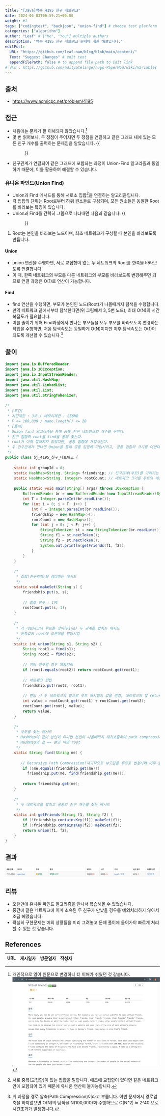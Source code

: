 ```yaml
---
title: "[Java]백준 4195 친구 네트워크"
date: 2024-06-03T06:59:21+09:00
weight: #1
tags: ["codingtest", "backjoon", "union-find"] # choose test platform
categories: ["algorithm"]
author: "Leaf" # ["Me", "You"] multiple authors
description: "백준 4195 친구 네트워크 문제에 대한 해설입니다."
editPost:
  URL: "https://github.com/leaf-nam/blog/blob/main/content/"
  Text: "Suggest Changes" # edit text
  appendFilePath: false # to append file path to Edit link
# 참고 : https://github.com/adityatelange/hugo-PaperMod/wiki/Variables
---
```


## 출처

- https://www.acmicpc.net/problem/4195

## 접근

- 처음에는 문제가 잘 이해되지 않았습니다.[^1]
- 몇 번 읽어보니, 두 정점이 주어지면 두 정점을 연결하고 같은 그래프 내에 있는 모든 친구 개수를 출력하는 문제임을 알았습니다.
  {{<figure src="solve2.jpeg" caption="①, ②을 통해 연결된 네트워크는 각각 친구가 2명이며, ③을 통해 두 네트워크가 연결되면 총 친구는 4명입니다.">}}
- 친구관계가 연결되어 같은 그래프에 포함되는 과정이 Union-Find 알고리즘과 동일하기 때문에, 이를 활용하여 해결할 수 있습니다.

### 유니온 파인드(Union Find)

- Union과 Find 메서드를 통해 서로소 집합[^2]을 연결하는 알고리즘입니다.
- 각 집합의 단위는 Root로부터 하위 원소들로 구성되며, 모든 원소들은 동일한 Root를 바라보는 특징이 있습니다.
- Union과 Find를 간략히 그림으로 나타내면 다음과 같습니다.
  {{<figure src="solve3.jpeg" caption="노란색 : 부모 / 빨간색 : 유니온(Union) 메서드 / 파란색 : 파인드(find) 메서드">}}

1. Root는 본인을 바라보는 노드이며, 최초 네트워크가 구성될 때 본인을 바라보도록 만듭니다.

#### Union

- union 연산을 수행하면, 서로 교집합이 없는 두 네트워크의 Root를 한쪽을 바라보도록 연결합니다.
- 이 때, 한쪽 네트워크의 부모를 다른 네트워크의 부모를 바라보도록 변경해주면 되므로 연결 과정은 O(1)로 연산이 가능합니다.

#### Find

- find 연산을 수행하면, 부모가 본인인 노드(Root)가 나올때까지 탐색을 수행합니다.
- 만약 네트워크 끝에서부터 탐색한다면(위 그림에서 3, 5번 노드), 최대 O(N)의 시간복잡도가 필요합니다.
- 이를 줄이기 위해 Find과정에서 만나는 부모들을 모두 부모를 바라보도록 변경하는 작업을 수행하면, 처음 탐색속도는 동일하게 O(N)이지만 이후 탐색속도는 O(1)이 되도록 개선할 수 있습니다.[^3]

## 풀이

```java
import java.io.BufferedReader;
import java.io.IOException;
import java.io.InputStreamReader;
import java.util.HashMap;
import java.util.LinkedList;
import java.util.List;
import java.util.StringTokenizer;

/*
 * [조건]
 * 시간제한 : 3초 / 메모리제한 : 256MB
 * F <= 100,000 / name.length() <= 20
 * [풀이]
 * Union find 알고리즘을 통해 공통 친구 네트워크의 개수를 구한다.
 * 친구 집합의 root를 find를 통해 찾는다.
 * root가 아직 정해지지 않았다면, 공통 집합에 가입시킨다.
 * 두 친구관계가 만나면 Union을 통해 공통 집합에 가입시키고, 공통 집합의 크기를 더한다.
 */
public class bj_4195_친구_네트워크 {

    static int groupId = 0;
    static HashMap<String, String> friendship; // 친구관계(부모)를 가리키는 해시맵
    static HashMap<String, Integer> rootCount; // 네트워크 크기를 루트와 매핑하는 해시맵

    public static void main(String[] args) throws IOException {
        BufferedReader br = new BufferedReader(new InputStreamReader(System.in));
        int T = Integer.parseInt(br.readLine());
        for (int i = 0; i < T; i++) {
            int F = Integer.parseInt(br.readLine());
            friendship = new HashMap<>();
            rootCount = new HashMap<>();
            for (int j = 0; j < F; j++) {
                StringTokenizer st = new StringTokenizer(br.readLine());
                String f1 = st.nextToken();
                String f2 = st.nextToken();
                System.out.println(getFriends(f1, f2));
            }
        }
    }

    /*
     * 집합(친구관계)을 생성하는 메서드
     */
    static void makeSet(String s) {
        friendship.put(s, s);

        // 최초 친구 : 1명
        rootCount.put(s, 1);
    }

    /*
     * 각 네트워크의 루트를 찾아(Find) 두 관계를 합치는 메서드
     * 왼쪽값의 root에 오른쪽을 편입시킴
     */
    static int union(String s1, String s2) {
        String root1 = find(s1);
        String root2 = find(s2);

        // 이미 친구일 경우 예외처리
        if (root1.equals(root2)) return rootCount.get(root1);

        // 네트워크 편입
        friendship.put(root2, root1);

        // 편입 시 두 네트워크의 합으로 루트 해시맵의 값을 변경, 네트워크의 합 return
        int value = rootCount.get(root1) + rootCount.get(root2);
        rootCount.put(root1, value);
        return value;
    }

    /*
     * 부모를 찾는 메서드
     * HashMap의 값이 본인이 아니면 본인이 나올때까지 재귀호출하여 path compression
     * HashMap의 값 == 본인 이면 root
     */
    static String find(String me) {

       // Recursive Path Compression(재귀적으로 부모값을 루트로 변경시켜 이후 탐색속도 높임)
        if (!me.equals(friendship.get(me)))
          friendship.put(me, find(friendship.get(me)));

        return friendship.get(me);
    }

    /*
     * 두 네트워크를 합치고 공통의 친구 개수를 찾는 메서드
     */
    static int getFriends(String f1, String f2) {
        if (!friendship.containsKey(f1)) makeSet(f1);
        if (!friendship.containsKey(f2)) makeSet(f2);
        return union(f1, f2);
    }
}
```

## 결과

![result](solve4.png)

## 리뷰

- 오랜만에 유니온 파인드 알고리즘을 만나서 복습해볼 수 있었습니다.
- 중간에 같은 네트워크에 이미 소속된 두 친구가 만났을 경우를 예외처리하지 않아서 조금 헤맸습니다.
- 확실히 구현문제는 예외 상황들을 미리 그려놓고 문제 풀이에 들어가야 빠르게 처리할 수 있는 것 같습니다.

## References

| URL | 게시일자 | 방문일자 | 작성자 |
| :-- | :------- | :------- | :----- |

[^1]:
    개인적으로 영어 원문으로 변경하니 더 이해가 쉬웠던 것 같습니다.
    ![원문](solve1.png)

[^2]: 서로 중복(교집합)이 없는 집합을 말합니다. 애초에 교집합이 있다면 같은 네트워크 안에 포함되어 있기 때문에 유니온 연산이 불가능합니다.
[^3]: 위 과정을 경로 압축(Path Compression)이라고 부릅니다. 이번 문제에서 경로압축을 하지않으면 O(N)의 탐색을 N(100,000)회 수행하므로 O(N^2) ≒ 2^40 으로 시간초과가 발생합니다.

